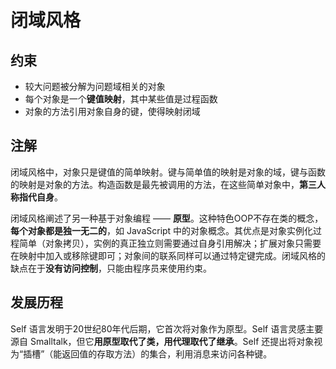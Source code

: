 # 闭域风格

## 约束

- 较大问题被分解为问题域相关的对象
- 每个对象是一个**键值映射**，其中某些值是过程函数
- 对象的方法引用对象自身的键，使得映射闭域

## 注解

闭域风格中，对象只是键值的简单映射。键与简单值的映射是对象的域，键与函数的映射是对象的方法。构造函数是最先被调用的方法，在这些简单对象中，**第三人称指代自身**。

闭域风格阐述了另一种基于对象编程 —— **原型**。这种特色OOP不存在类的概念，**每个对象都是独一无二的**，如 JavaScript 中的对象概念。其优点是对象实例化过程简单（对象拷贝），实例的真正独立则需要通过自身引用解决；扩展对象只需要在映射中加入或移除键即可；对象间的联系同样可以通过特定键完成。闭域风格的缺点在于**没有访问控制**，只能由程序员来使用约束。

## 发展历程

Self 语言发明于20世纪80年代后期，它首次将对象作为原型。Self 语言灵感主要源自 Smalltalk，但它**用原型取代了类，用代理取代了继承**。Self 还提出将对象视为“插槽”（能返回值的存取方法）的集合，利用消息来访问各种键。
